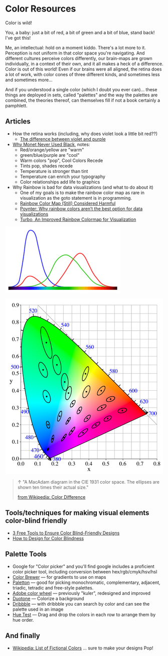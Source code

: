 # Color Resources

Color is wild! 

You, a baby: just a bit of red, a bit of green and a bit of blue, stand back! I've got this!

Me, an intellectual: hold on a moment kiddo. There's a lot more to it. Perception is not uniform in that color space you're navigating. And different cultures perceive colors differently, our brain-maps are grown individually, in a context of their own, and it all makes a heck of a difference. Color is out of this world! Even if our brains were all aligned, the retina does a lot of work, with color cones of three different kinds, and sometimes less and sometimes more... 

And if you understood a single color (which I doubt you ever can)... these things are deployed in sets, called "palettes" and the way the palettes are combined, the theories thereof, can themselves fill if not a book certainly a pamphlett.


## Articles

* How the retina works (including, why does violet look a little bit red??)
	* [The difference between violet and purple](https://jakubmarian.com/difference-between-violet-and-purple/)
* [Why Monet Never Used Black](https://designforhackers.com/blog/impressionist-color-theory/), notes:
	* Red/orange/yellow are "warm"
	* green/blue/purple are "cool"
	* Warm colors "pop", Cool Colors Recede
	* Tints pop, shades recede
	* Temperature is stronger than tint
	* Temperature can enrich your typography
	* Color relationships add life to graphics
* Why Rainbow is bad for data visualizations (and what to do about it)
	* One of my goals is to make the rainbow color map as rare in visualization as the goto statement is in programming.
	* [Rainbow Color Map (Still) Considered Harmful](https://ieeexplore.ieee.org/document/4118486)
	* [Poynter: Why rainbow colors aren’t the best option for data visualizations](https://www.poynter.org/archive/2013/why-rainbow-colors-arent-always-the-best-options-for-data-visualizations/)
	* [Turbo, An Improved Rainbow Colormap for Visualization](https://ai.googleblog.com/2019/08/turbo-improved-rainbow-colormap-for.html)

![color cones](color-cones.png)


![MacAdam diagram](CIExy1931_MacAdam.png)

> &uarr; "A MacAdam diagram in the CIE 1931 color space. The ellipses are shown ten times their actual size."
>
> [from Wikipedia: Color Difference](https://en.wikipedia.org/wiki/Color_difference#Tolerance)

## Tools/techniques for making visual elements color-blind friendly

 * [3 Free Tools to Ensure Color Blind-Friendly Designs](https://medium.com/everyone-is-a-product-expert/3-free-tool-to-ensure-color-blind-friendly-designs-28d93cf238d)
 * [How to Design for Color Blindness](https://usabilla.com/blog/how-to-design-for-color-blindness/)

## Palette Tools

* Google for "Color picker" and you'll find google includes a proficient color picker tool, including conversion between hex/rgb/cmyk/hsv/hsl
* [Color Brewer](http://colorbrewer2.org/#type=sequential&scheme=BuGn&n=3) &mdash; for gradients to use on maps
* [Paletton](https://paletton.com/) &mdash; good for picking monochromatic, complementary, adjacent, triadic, tetradic and free-style palettes.
* [Adobe color wheel](https://color.adobe.com/create/color-wheel/) &mdash; previously "kuler", redesigned and improved
* [Duotone](https://duotone.shapefactory.co/) &mdash; Colorize a background
* [Dribbble](https://dribbble.com) &mdash; with dribbble you can search by color and can see the palette used in an image
* [Hue Test](https://www.colormunki.com/game/huetest_kiosk) &mdash; Drag and drop the colors in each row to arrange them by hue order.

## And finally

* [Wikipedia: List of Fictional Colors](https://en.wikipedia.org/wiki/List_of_fictional_colors) ... sure to make your designs Pop!